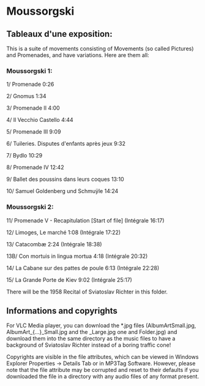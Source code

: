# Moussorgski

## Tableaux d'une exposition:

This is a suite of movements consisting of Movements (so called Pictures) and Promenades, and have variations. Here are them all:

### Moussorgski 1:

1/ Promenade 0:26

2/ Gnomus 1:34

3/ Promenade II 4:00

4/ Il Vecchio Castello 4:44

5/ Promenade III 9:09

6/ Tuileries. Disputes d'enfants après jeux 9:32

7/ Bydlo 10:29

8/ Promenade IV 12:42

9/ Ballet des poussins dans leurs coques 13:10

10/ Samuel Goldenberg und Schmuÿle 14:24

### Moussorgski 2:

11/ Promenade V - Recapitulation [Start of file] (Intégrale 16:17)

12/ Limoges, Le marché 1:08 (Intégrale 17:22)

13/ Catacombæ 2:24 (Intégrale 18:38)

13B/ Con mortuis in lingua mortua 4:18 (Intégrale 20:32)

14/ La Cabane sur des pattes de poule 6:13 (Intégrale 22:28)

15/ La Grande Porte de Kiev 9:02 (Intégrale 25:17)

There will be the 1958 Recital of Sviatoslav Richter in this folder.

## Informations and copyrights

For VLC Media player, you can download the *.jpg files (AlbumArtSmall.jpg, AlbumArt_{...}_Small.jpg and the _Large.jpg one and Folder.jpg) and download them into the same directory as the music files to have a background of Sviatoslav Richter instead of a boring traffic cone!

Copyrights are visible in the file attributes, which can be viewed in Windows Explorer Properties → Details Tab or in MP3Tag Software. However, please note that the file attribute may be corrupted and reset to their defaults if you downloaded the file in a directory with any audio files of any format present.
